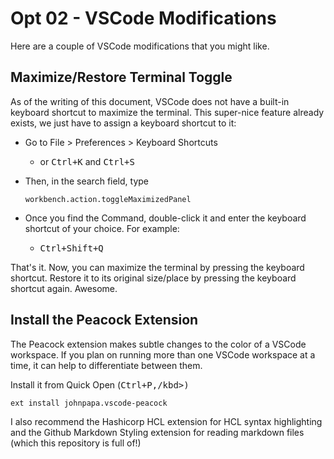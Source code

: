 # Opt 02 - VSCode Modifications
Here are a couple of VSCode modifications that you might like.

## Maximize/Restore Terminal Toggle
As of the writing of this document, VSCode does not have a built-in keyboard shortcut to maximize the terminal. This super-nice feature already exists, we just have to assign a keyboard shortcut to it:

- Go to File > Preferences > Keyboard Shortcuts
  - or <kbd>Ctrl+K</kbd> and <kbd>Ctrl+S</kbd>
- Then, in the search field, type
  
     `workbench.action.toggleMaximizedPanel`
		
- Once you find the Command, double-click it and enter the keyboard shortcut of your choice. For example:
  - <kbd>Ctrl+Shift+Q</kbd>
  
That's it. Now, you can maximize the terminal by pressing the keyboard shortcut. Restore it to its original size/place by pressing the keyboard shortcut again. Awesome.

## Install the Peacock Extension
The Peacock extension makes subtle changes to the color of a VSCode workspace. If you plan on running more than one VSCode workspace at a time, it can help to differentiate between them. 

Install it from Quick Open (<kbd>Ctrl+P,/kbd>)

`ext install johnpapa.vscode-peacock`

I also recommend the Hashicorp HCL extension for HCL syntax highlighting and the Github Markdown Styling extension for reading markdown files (which this repository is full of!)